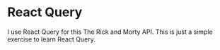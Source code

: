 # React Query

I use React Query for this The Rick and Morty API. This is just a simple exercise to learn React Query.
